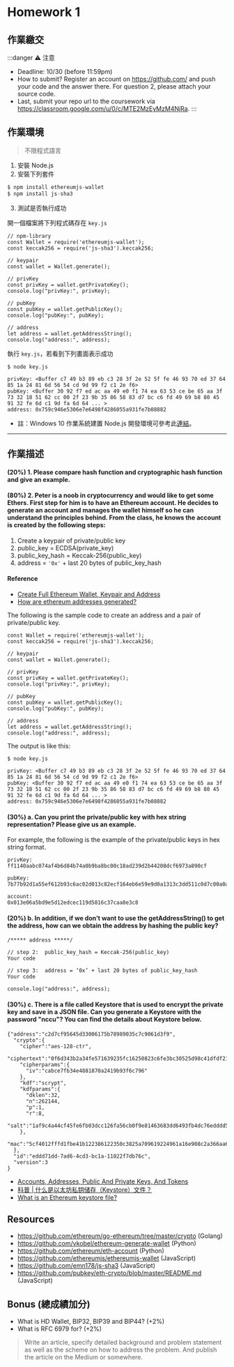 # Homework 1

## 作業繳交

:::danger
:warning: 注意
- Deadline: 10/30 (before 11:59pm)
- How to submit? Register an account on  https://github.com/ and push your code and the answer there. For question 2, please attach your source code.
- Last, submit your repo url to the coursework via https://classroom.google.com/u/0/c/MTE2MzEyMzM4NjRa.
:::


## 作業環境

> 不限程式語言


1. 安裝 Node.js
2. 安裝下列套件

```javascript
$ npm install ethereumjs-wallet
$ npm install js-sha3
```

3. 測試是否執行成功

開一個檔案將下列程式碼存在 `key.js`


```javascript=
// npm-library
const Wallet = require('ethereumjs-wallet');
const keccak256 = require('js-sha3').keccak256;

// keypair
const wallet = Wallet.generate();
 
// privKey
const privKey = wallet.getPrivateKey();
console.log("privKey:", privKey);
 
// pubKey
const pubKey = wallet.getPublicKey();
console.log("pubKey:", pubKey);

// address
let address = wallet.getAddressString();
console.log("address:", address);
```

執行 `key.js`，若看到下列畫面表示成功

```
$ node key.js

privKey: <Buffer c7 49 b3 89 eb c3 28 3f 2e 52 5f fe 46 93 70 ed 37 64 85 1a 24 81 6d 56 54 cd 9d 99 f2 c1 2e f6>
pubKey: <Buffer 30 92 f7 ed ac aa 49 e0 f1 74 ea 63 53 ce be 65 aa 3f 73 32 18 51 62 cc 00 2f 23 9b 35 86 58 83 d7 bc c6 fd 49 69 b8 80 45 91 32 fe 6d c1 9d fa 6d 64 ... >
address: 0x759c946e5306e7e6498f4286055a931fe7b08882
```

- 註：Windows 10 作業系統建置 Node.js 開發環境可參考此[連結](/c/S1V4HngYX/%2FUzEjDQFdTQuEjhtVdaNcXg)。

---


## 作業描述

#### (20%) 1. Please compare hash function and cryptographic hash function and give an example.


#### (80%) 2. Peter is a noob in cryptocurrency and would like to get some Ethers. First step for him is to have an Ethereum account. He decides to generate an account and manages the wallet himself so he can understand the principles behind. From the class, he knows the account is created by the following steps:

   1.	Create a keypair of private/public key
   2.	public_key = ECDSA(private_key) 
   3.	public_key_hash = Keccak-256(public_key)
   4.	address = `'0x'` + last 20 bytes of public_key_hash


#### Reference 

- [Create Full Ethereum Wallet, Keypair and Address](https://kobl.one/blog/create-full-ethereum-keypair-and-address/)
- [How are ethereum addresses generated?](https://ethereum.stackexchange.com/questions/3542/how-are-ethereum-addresses-generated)


The following is the sample code to create an address and a pair of private/public key.

```javascript=
const Wallet = require('ethereumjs-wallet');
const keccak256 = require('js-sha3').keccak256;

// keypair
const wallet = Wallet.generate();
 
// privKey
const privKey = wallet.getPrivateKey();
console.log("privKey:", privKey);
 
// pubKey
const pubKey = wallet.getPublicKey();
console.log("pubKey:", pubKey);

// address
let address = wallet.getAddressString();
console.log("address:", address);
```

The output is like this:

```
$ node key.js

privKey: <Buffer c7 49 b3 89 eb c3 28 3f 2e 52 5f fe 46 93 70 ed 37 64 85 1a 24 81 6d 56 54 cd 9d 99 f2 c1 2e f6>
pubKey: <Buffer 30 92 f7 ed ac aa 49 e0 f1 74 ea 63 53 ce be 65 aa 3f 73 32 18 51 62 cc 00 2f 23 9b 35 86 58 83 d7 bc c6 fd 49 69 b8 80 45 91 32 fe 6d c1 9d fa 6d 64 ... >
address: 0x759c946e5306e7e6498f4286055a931fe7b08882
```


#### (30%) a. Can you print the private/public key with hex string representation? Please give us an example.

For example, the following is the example of the private/public keys in hex string format. 

```
privKey: 
ff1140aabc074af4b6d84b74a0b9ba8bc00c18ad239d2b44208dcf6973a890cf

pubKey: 7b77b92d1a55ef612b93c6ac02d013c82ecf164eb6e59e9d0a1313c3dd511c0d7c00a0a78aca1befb5c5b7a2487e942b1916560394abee519db6585c16bad9a3

account:
0x013e06a5bd9e5d12edcec119d5816c37caa8e3c8
```

#### (20%) b. In addition, if we don’t want to use the getAddressString() to get the address, how can we obtain the address by hashing the public key?

```javascript=
/***** address *****/

// step 2:  public_key_hash = Keccak-256(public_key)
Your code

// step 3:  address = ‘0x’ + last 20 bytes of public_key_hash
Your code

console.log("address:", address);

```

#### (30%) c. There is a file called Keystore that is used to encrypt the private key and save in a JSON file. Can you generate a Keystore with the password "nccu"? You can find the details about Keystore below.


```jsonld=
{"address":"c2d7cf95645d33006175b78989035c7c9061d3f9",
  "crypto":{
    "cipher":"aes-128-ctr",
    "ciphertext":"0f6d343b2a34fe571639235fc16250823c6fe3bc30525d98c41dfdf21a97aedb",
    "cipherparams":{
      "iv":"cabce7fb34e4881870a2419b93f6c796"
    },
    "kdf":"scrypt",
    "kdfparams":{
      "dklen":32,
      "n":262144,
      "p":1,
      "r":8,
      "salt":"1af9c4a44cf45fe6fb03dcc126fa56cb0f9e81463683dd6493fb4dc76edddd51"
    },
    "mac":"5cf4012fffd1fbe41b122386122350c3825a709619224961a16e908c2a366aa6"
  },
  "id":"eddd71dd-7ad6-4cd3-bc1a-11022f7db76c",
  "version":3
}
```

- [Accounts, Addresses, Public And Private Keys, And Tokens]( https://theethereum.wiki/w/index.php/Accounts,_Addresses,_Public_And_Private_Keys,_And_Tokens) 
- [科普 | 什么是以太坊私钥储存（Keystore）文件？](https://ethfans.org/posts/what-is-an-ethereum-keystore-file)
- [What is an Ethereum keystore file?](https://medium.com/@julien.maffre/what-is-an-ethereum-keystore-file-86c8c5917b97)



## Resources

- https://github.com/ethereum/go-ethereum/tree/master/crypto (Golang)
- https://github.com/vkobel/ethereum-generate-wallet (Python)
- https://github.com/ethereum/eth-account (Python)
- https://github.com/ethereumjs/ethereumjs-wallet (JavaScript)
- https://github.com/emn178/js-sha3 (JavaScript)
- https://github.com/pubkey/eth-crypto/blob/master/README.md (JavaScript)


## Bonus (總成績加分)

- What is HD Wallet, BIP32, BIP39 and BIP44? (+2%) 
- What is RFC 6979 for? (+2%)

> Write an article, specify detailed background and problem statement as well as the scheme on how to address the problem. And publish the article on the Medium or somewhere.
